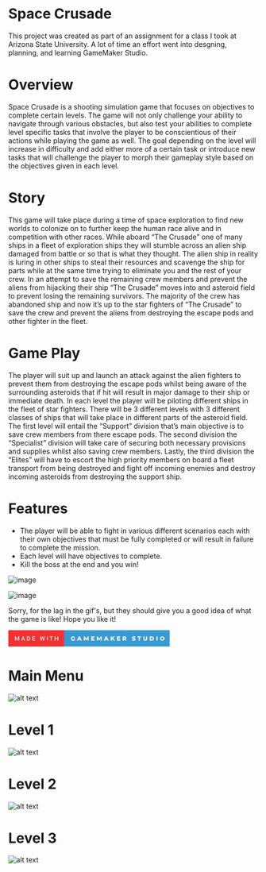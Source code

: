 # Space Crusade
This project was created as part of an assignment for a class I took at Arizona State University. A lot of time an effort went into desgning, planning, and learning GameMaker Studio. 

# Overview
Space Crusade is a shooting simulation game that focuses on objectives to complete certain levels. The game will not only challenge your ability to navigate through various obstacles, but also test your abilities to complete level specific tasks that involve the player to be conscientious of their actions while playing the game as well. The goal depending on the level will increase in difficulty and add either more of a certain task or introduce new tasks that will challenge the player to morph their gameplay style based on the objectives given in each level.

# Story
This game will take place during a time of space exploration to find new worlds to colonize on to further keep the human race alive and in competition with other races. While aboard “The Crusade” one of many ships in a fleet of exploration ships they will stumble across an alien ship damaged from battle or so that is what they thought. The alien ship in reality is luring in other ships to steal their resources and scavenge the ship for parts while at the same time trying to eliminate you and the rest of your crew. In an attempt to save the remaining crew members and prevent the aliens from hijacking their ship “The Crusade” moves into and asteroid field to prevent losing the remaining survivors. The majority of the crew has abandoned ship and now it’s up to the star fighters of “The Crusade” to save the crew and prevent the aliens from destroying the escape pods and other fighter in the fleet.

# Game Play
The player will suit up and launch an attack against the alien fighters to prevent them from destroying the escape pods whilst being aware of the surrounding asteroids that if hit will result in major damage to their ship or immediate death. In each level the player will be piloting different ships in the fleet of star fighters. There will be 3 different levels with 3 different classes of ships that will take place in different parts of the asteroid field. The first level will entail the “Support” division that’s main objective is to save crew members from there escape pods. The second division the “Specialist” division will take care of securing both necessary provisions and supplies whilst also saving crew members. Lastly, the third division the “Elites” will have to escort the high priority members on board a fleet transport from being destroyed and fight off incoming enemies and destroy incoming asteroids from destroying the support ship.

# Features
-	The player will be able to fight in various different scenarios each with their own objectives that must be fully completed or will result in failure to complete the mission.
-	Each level will have objectives to complete.
-	Kill the boss at the end and you win!


![image](https://user-images.githubusercontent.com/43836090/139782245-14e3a31b-df5a-4bce-bdda-9008ba83ba65.png)

![image](https://user-images.githubusercontent.com/43836090/139782193-fe83b4e1-b94d-48be-8aa7-ccdadc40f0e4.png)


Sorry, for the lag in the gif's, but they should give you a good idea of what the game is like! Hope you like it!

![alt text](images/testing.jpg)

# Main Menu

![alt text](images/menu.gif)

# Level 1

![alt text](images/level1.gif)

# Level 2

![alt text](images/level2.gif)

# Level 3

![alt text](images/level3.gif)
